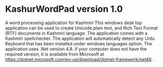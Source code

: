 # KashurWordPad version 1.0
A word processing application for Kashmiri
This windows desk top application can be used to create Unicode plain text, and Rich Text Format (RTF) documents in Kashmiri language. The application comes with a Kashmiri spellchecker. The application will automatically detect any Urdu Keyboard that has been installed under windows languages option.
The application uses .Net version 4.8. if your computer does not have the required version, it is available from Microsoft at https://dotnet.microsoft.com/en-us/download/dotnet-framework/net48 .
